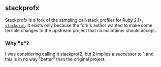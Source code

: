 ## stackprofx

Stackprofx is a fork of the sampling call-stack profiler for Ruby 2.1+,
[`stackprof`][1]. It exists only because the fork's author wanted to
make some terrible changes to the upstream project that no maintainer
should accept.

### Why "x"?

I was considering calling it stackprof2, but 2 implies a successor to 1
and this is in no way "better" than the original project.

[1]: https://github.com/tmm1/stackprof

